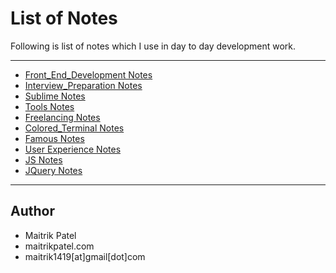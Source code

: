 # List of Notes
Following is list of notes which I use in day to day development work. 

---

- [Front_End_Development Notes](Front_End_Development.md)
- [Interview_Preparation Notes](Interview_Preparation.md)
- [Sublime Notes](Sublime.md)
- [Tools Notes](Tools.md)
- [Freelancing Notes](Freelancing.md)
- [Colored_Terminal Notes](Colored_Terminal.md)
- [Famous Notes](Famous.md)
- [User Experience Notes](UX.md)
- [JS Notes](JS.md)
- [JQuery Notes](Jquery.md)
 
---
## Author

- Maitrik Patel
- maitrikpatel.com
- maitrik1419[at]gmail[dot]com